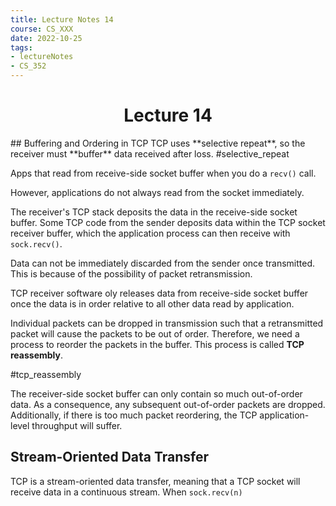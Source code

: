 ```yaml
---
title: Lecture Notes 14
course: CS_XXX
date: 2022-10-25
tags: 
- lectureNotes
- CS_352
---
```


<center><h1>Lecture 14</h1></center>
## Buffering and Ordering in TCP
TCP uses **selective repeat**, so the receiver must **buffer** data received after loss.
#selective_repeat

Apps that read from receive-side socket buffer when you do a `recv()` call.

However, applications do not always read from the socket immediately.

The receiver's TCP stack deposits the data in the receive-side socket buffer. Some TCP code from the sender deposits data within the TCP socket receiver buffer, which the application process can then receive with `sock.recv()`.

Data can not be immediately discarded from the sender once transmitted. This is because of the possibility of packet retransmission.

TCP receiver software oly releases data from receive-side socket buffer once the data is in order relative to all other data read by application.

Individual packets can be dropped in transmission such that a retransmitted packet will cause the packets to be out of order. Therefore, we need a process to reorder the packets in the buffer. This process is called **TCP reassembly**.

#tcp_reassembly

The receiver-side socket buffer can only contain so much out-of-order data. As a consequence, any subsequent out-of-order packets are dropped. Additionally, if there is too much packet reordering, the TCP application-level throughput will suffer.

## Stream-Oriented Data Transfer
TCP is a stream-oriented data transfer, meaning that a TCP socket will receive data in a continuous stream. When `sock.recv(n)`